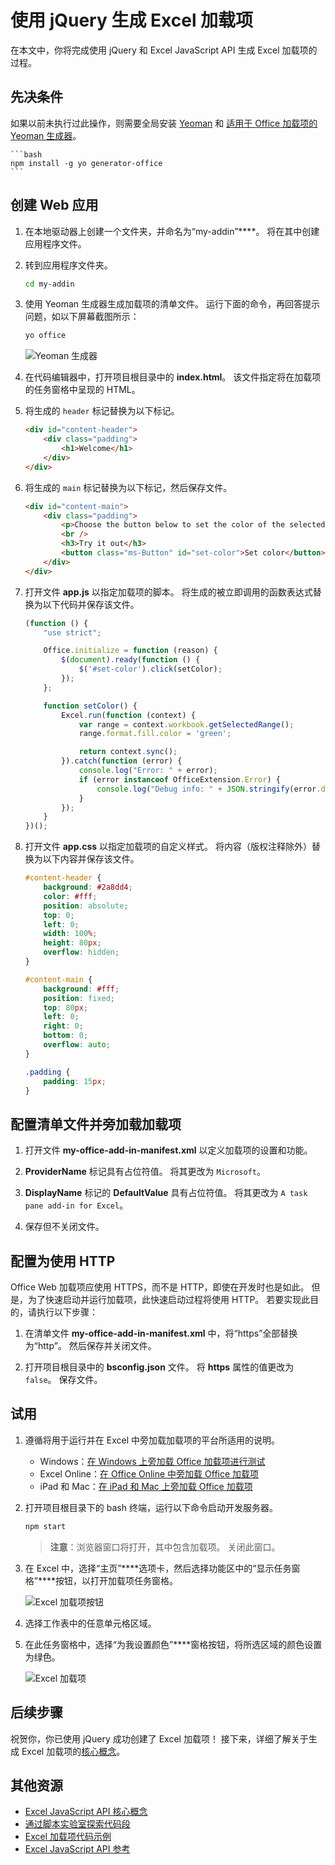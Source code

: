# <a name="build-an-excel-add-in-using-jquery"></a>使用 jQuery 生成 Excel 加载项

在本文中，你将完成使用 jQuery 和 Excel JavaScript API 生成 Excel 加载项的过程。

## <a name="prerequisites"></a>先决条件

如果以前未执行过此操作，则需要全局安装 [Yeoman](https://github.com/yeoman/yo) 和 [适用于 Office 加载项的 Yeoman 生成器](https://github.com/OfficeDev/generator-office)。

    ```bash
    npm install -g yo generator-office
    ```

## <a name="create-the-web-app"></a>创建 Web 应用

1. 在本地驱动器上创建一个文件夹，并命名为“my-addin”****。 将在其中创建应用程序文件。

2. 转到应用程序文件夹。

    ```bash
    cd my-addin
    ```

3. 使用 Yeoman 生成器生成加载项的清单文件。 运行下面的命令，再回答提示问题，如以下屏幕截图所示：

    ```bash
    yo office
    ```
    ![Yeoman 生成器](../images/yo-office-jquery.png)


4. 在代码编辑器中，打开项目根目录中的 **index.html**。 该文件指定将在加载项的任务窗格中呈现的 HTML。 
 
5. 将生成的 `header` 标记替换为以下标记。
 
    ```html
    <div id="content-header">
        <div class="padding">
            <h1>Welcome</h1>
        </div>
    </div>
    ```

6. 将生成的 `main` 标记替换为以下标记，然后保存文件。

    ```html
    <div id="content-main">
        <div class="padding">
            <p>Choose the button below to set the color of the selected range to green.</p>
            <br />
            <h3>Try it out</h3>
            <button class="ms-Button" id="set-color">Set color</button>
        </div>
    </div>
    ```

7. 打开文件 **app.js** 以指定加载项的脚本。 将生成的被立即调用的函数表达式替换为以下代码并保存该文件。

    ```js
    (function () {
        "use strict";

        Office.initialize = function (reason) {
            $(document).ready(function () {
                $('#set-color').click(setColor);
            });
        };

        function setColor() {
            Excel.run(function (context) {
                var range = context.workbook.getSelectedRange();
                range.format.fill.color = 'green';

                return context.sync();
            }).catch(function (error) {
                console.log("Error: " + error);
                if (error instanceof OfficeExtension.Error) {
                    console.log("Debug info: " + JSON.stringify(error.debugInfo));
                }
            });
        }
    })();
    ```

8. 打开文件 **app.css** 以指定加载项的自定义样式。 将内容（版权注释除外）替换为以下内容并保存该文件。

    ```css
    #content-header {
        background: #2a8dd4;
        color: #fff;
        position: absolute;
        top: 0;
        left: 0;
        width: 100%;
        height: 80px; 
        overflow: hidden;
    }

    #content-main {
        background: #fff;
        position: fixed;
        top: 80px;
        left: 0;
        right: 0;
        bottom: 0;
        overflow: auto; 
    }

    .padding {
        padding: 15px;
    }
    ```

## <a name="configure-the-manifest-file-and-sideload-the-add-in"></a>配置清单文件并旁加载加载项

1. 打开文件 **my-office-add-in-manifest.xml** 以定义加载项的设置和功能。 

2. **ProviderName** 标记具有占位符值。 将其更改为 `Microsoft`。

3. **DisplayName** 标记的 **DefaultValue** 具有占位符值。 将其更改为 `A task pane add-in for Excel`。 

4. 保存但不关闭文件。

## <a name="configure-to-use-http"></a>配置为使用 HTTP

Office Web 加载项应使用 HTTPS，而不是 HTTP，即使在开发时也是如此。 但是，为了快速启动并运行加载项，此快速启动过程将使用 HTTP。 若要实现此目的，请执行以下步骤：

1. 在清单文件 **my-office-add-in-manifest.xml** 中，将“https”全部替换为“http”。 然后保存并关闭文件。

2. 打开项目根目录中的 **bsconfig.json** 文件。 将 **https** 属性的值更改为 `false`。 保存文件。


## <a name="try-it-out"></a>试用

1. 遵循将用于运行并在 Excel 中旁加载加载项的平台所适用的说明。

    - Windows：[在 Windows 上旁加载 Office 加载项进行测试](../testing/create-a-network-shared-folder-catalog-for-task-pane-and-content-add-ins.md)
    - Excel Online：[在 Office Online 中旁加载 Office 加载项](../testing/sideload-office-add-ins-for-testing.md#sideload-an-office-add-in-on-office-online)
    - iPad 和 Mac：[在 iPad 和 Mac 上旁加载 Office 加载项](../testing/sideload-an-office-add-in-on-ipad-and-mac.md)

2. 打开项目根目录下的 bash 终端，运行以下命令启动开发服务器。

    ```bash
    npm start
    ```

   > **注意**：浏览器窗口将打开，其中包含加载项。 关闭此窗口。

3. 在 Excel 中，选择“主页”****选项卡，然后选择功能区中的“显示任务窗格”****按钮，以打开加载项任务窗格。

    ![Excel 加载项按钮](../images/excel_quickstart_addin_2a.png)

4. 选择工作表中的任意单元格区域。

5. 在此任务窗格中，选择“为我设置颜色”****窗格按钮，将所选区域的颜色设置为绿色。

    ![Excel 加载项](../images/excel_quickstart_addin_2b.png)

## <a name="next-steps"></a>后续步骤

祝贺你，你已使用 jQuery 成功创建了 Excel 加载项！ 接下来，详细了解关于生成 Excel 加载项的[核心概念](excel-add-ins-core-concepts.md)。

## <a name="additional-resources"></a>其他资源

* [Excel JavaScript API 核心概念](excel-add-ins-core-concepts.md)
* [通过脚本实验室探索代码段](https://store.office.com/en-001/app.aspx?assetid=WA104380862&ui=en-US&rs=en-001&ad=US&appredirect=false)
* [Excel 加载项代码示例](http://dev.office.com/code-samples#?filters=excel,office%20add-ins)
* [Excel JavaScript API 参考](http://dev.office.com/reference/add-ins/excel/excel-add-ins-reference-overview)
